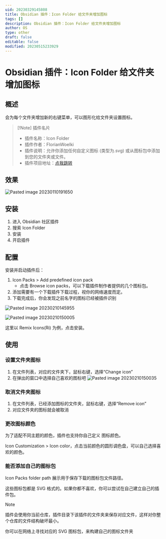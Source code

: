 ```yaml
---
uid: 20230329145808
title: Obsidian 插件：Icon Folder 给文件夹增加图标
tags: []
description: Obsidian 插件：Icon Folder 给文件夹增加图标
author: OS
type: other
draft: false
editable: false
modified: 20230515233929
---
```


# Obsidian 插件：Icon Folder 给文件夹增加图标

## 概述

会为每个文件夹增加新的右键菜单，可以图形化给文件夹设置图标。

> [!Note] 插件名片
> - 插件名称：Icon Folder
> - 插件作者：FlorianWoelki
> - 插件说明：允许你添加任何自定义图标 (类型为.svg) 或从图标包中添加到您的文件夹或文件。
> - 插件项目地址：[点我跳转](https://github.com/FlorianWoelki/obsidian-icon-folder)

## 效果

![Pasted image 20230110191650](https://cdn.pkmer.cn/images/9ae0188f8195e036b9ada0a5508126b6_MD5.png!pkmer)

## 安装

1. 进入 Obsidian 社区插件
2. 搜索 Icon Folder
3. 安装
4. 开启插件

## 配置

安装并启动插件后：

1. Icon Packs > Add predefined icon pack
    - 点击 Browse icon packs，可以下载插件制作者提供的几个图标包。
2. 添加需要有一个下载插件下载过程，视你的网络速度而定。
3. 下载完成后，你会发现之前名字的图标已经被插件识别

![Pasted image 20230210145955](https://cdn.pkmer.cn/images/ac97aa3edf7496cbdb59169fad17e5ce_MD5.png!pkmer)

![Pasted image 20230210150005](https://cdn.pkmer.cn/images/a9658c2df81635670620a2ac71265cc4_MD5.png!pkmer)

这里以 Remix Icons(Ri) 为例，点击安装。

## 使用

### 设置文件夹图标

1. 在文件列表，对应的文件夹下，鼠标右键，选择“Change icon”
2. 在弹出的窗口中选择自己喜欢的图标吧
   ![Pasted image 20230210150035](https://cdn.pkmer.cn/images/fb4490cc0c9f836c1d832ae0fdfd6d18_MD5.png!pkmer)

### 取消文件夹图标

1. 在文件列表，已经添加图标的文件夹，鼠标右键，选择“Remove icon”
2. 对应文件夹的图标就会被取消

### 更改图标颜色

为了适配不同主题的颜色，插件也支持你自己定义 图标颜色。

Icon Customization > Icon color，点击当前颜色的圆形调色盘，可以自己选择喜欢的颜色。

### 能否添加自己的图标包

Icon Packs folder path 展示用于保存下载的图标包文件路径。

这些图标包都是 SVG 格式的。如果你都不喜欢，你可以尝试在自己建立自己的插件包。

> [!Note]
> 插件会使用你当前仓库，插件目录下该插件的文件夹来保存对应文件，这样对你整个仓库的文件结构破坏最小。

你可以在网络上寻找对应的 SVG 图标包，来构建自己的图标文件夹
